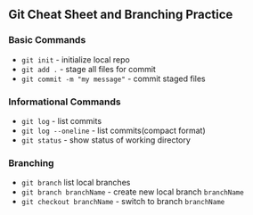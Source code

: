 ## Git Cheat Sheet and Branching Practice

### Basic Commands
* `git init` - initialize local repo
* `git add .` - stage all files for commit
* `git commit -m "my message"` - commit staged files

### Informational Commands
* `git log` - list commits
* `git log --oneline` - list commits(compact format)
* `git status` - show status of working directory

### Branching
* `git branch` list local branches
* `git branch branchName` - create new local branch `branchName`
* `git checkout branchName` - switch to branch `branchName`

